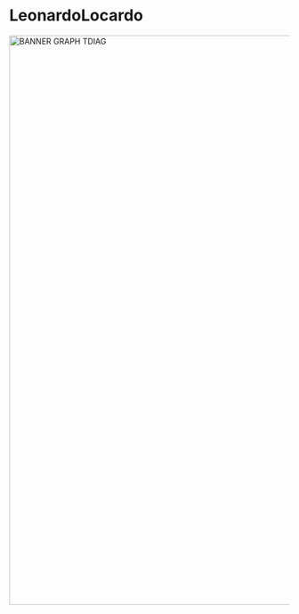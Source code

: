# LeonardoLocardo

<img width="1536" height="1024" alt="BANNER GRAPH TDIAG" src="https://github.com/user-attachments/assets/9d51d525-036b-4f07-b138-7d69da427bc6" />
